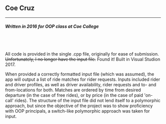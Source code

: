 <h2>Coe Cruz</h2>
<hr></hr>
<h5>Written in 2016 for OOP class at Coe College</h5>
<br></br>
<p>All code is provided in the single .cpp file, originally for ease of submission. <strike>Unfortunately, I no longer have the input file.</strike> Found it! Built in Visual Studion 2017.</p>
<p>When provided a correctly formatted input file (which was assumed), the app will output a list of ride matches for rider requests. Inputs included rider and driver profiles, as well as driver availability, rider requests and to- and from-locations for both. Matches are ordered by time from desired departure (in the case of free rides), or by price (in the case of paid 'on-call' rides). The structure of the input file did not lend itself to a polymorphic approach, but since the objective of the project was to show proficiency with OOP principals, a switch-like polymorphic approach was taken for input.</p>
